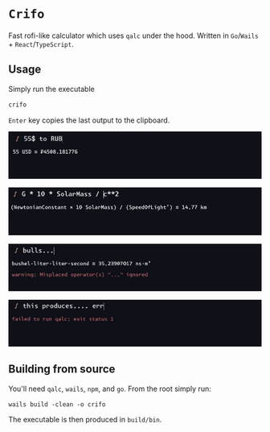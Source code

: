 # `Crifo`

Fast rofi-like calculator which uses `qalc` under the hood. Written in `Go`/`Wails` + `React`/`TypeScript`.

## Usage

Simply run the executable

```sh
crifo
```

`Enter` key copies the last output to the clipboard.

![demo-1](./demo/demo-1.webp)

![demo-2](./demo/demo-2.webp)

![demo-3](./demo/demo-3.webp)

![demo-4](./demo/demo-4.webp)

## Building from source

You'll need `qalc`, `wails`, `npm`, and `go`. From the root simply run:

```
wails build -clean -o crifo
```

The executable is then produced in `build/bin`.
